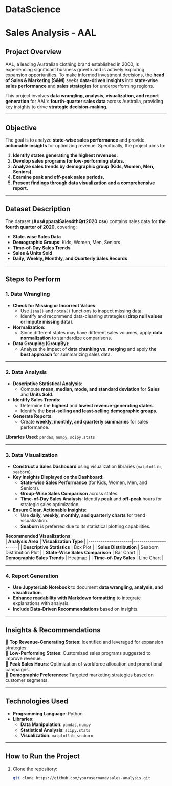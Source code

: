 # DataScience


# Sales Analysis - AAL  

## **Project Overview**  
AAL, a leading Australian clothing brand established in 2000, is experiencing significant business growth and is actively exploring expansion opportunities. To make informed investment decisions, the **head of Sales & Marketing (S&M)** seeks **data-driven insights** into **state-wise sales performance** and **sales strategies** for underperforming regions.  

This project involves **data wrangling, analysis, visualization, and report generation** for AAL’s **fourth-quarter sales data** across Australia, providing key insights to drive **strategic decision-making**.  

---

## **Objective**  
The goal is to analyze **state-wise sales performance** and provide **actionable insights** for optimizing revenue. Specifically, the project aims to:  
1. **Identify states generating the highest revenues.**  
2. **Develop sales programs for low-performing states.**  
3. **Analyze sales trends by demographic group (Kids, Women, Men, Seniors).**  
4. **Examine peak and off-peak sales periods.**  
5. **Present findings through data visualization and a comprehensive report.**  

---

## **Dataset Description**  
The dataset (**AusApparalSales4thQrt2020.csv**) contains sales data for **the fourth quarter of 2020**, covering:  
- **State-wise Sales Data**  
- **Demographic Groups**: Kids, Women, Men, Seniors  
- **Time-of-Day Sales Trends**  
- **Sales & Units Sold**  
- **Daily, Weekly, Monthly, and Quarterly Sales Records**  

---

## **Steps to Perform**  

### **1. Data Wrangling**  
- **Check for Missing or Incorrect Values**:  
  - Use `isna()` and `notna()` functions to inspect missing data.  
  - Identify and recommend data-cleaning strategies (**drop null values or impute missing data**).  
- **Normalization**:  
  - Since different states may have different sales volumes, apply **data normalization** to standardize comparisons.  
- **Data Grouping (GroupBy)**:  
  - Analyze the impact of **data chunking vs. merging** and apply **the best approach** for summarizing sales data.  

---

### **2. Data Analysis**  
- **Descriptive Statistical Analysis**:  
  - Compute **mean, median, mode, and standard deviation** for **Sales** and **Units Sold**.  
- **Identify Sales Trends**:  
  - Determine the **highest** and **lowest revenue-generating states**.  
  - Identify the **best-selling and least-selling demographic groups**.  
- **Generate Reports**:  
  - Create **weekly, monthly, and quarterly summaries** for sales performance.  

**Libraries Used**: `pandas`, `numpy`, `scipy.stats`  

---

### **3. Data Visualization**  
- **Construct a Sales Dashboard** using visualization libraries (`matplotlib`, `seaborn`).  
- **Key Insights Displayed on the Dashboard**:  
  - **State-wise Sales Performance** (for Kids, Women, Men, and Seniors).  
  - **Group-Wise Sales Comparison** across states.  
  - **Time-of-Day Sales Analysis**: Identify **peak** and **off-peak** hours for strategic sales optimization.  
- **Ensure Clear, Actionable Insights**:  
  - Use **daily, weekly, monthly, and quarterly charts** for trend visualization.  
  - **Seaborn** is preferred due to its statistical plotting capabilities.  

**Recommended Visualizations**:  
| **Analysis Area**  | **Visualization Type** |
|---------------------|----------------------|
| **Descriptive Statistics** | Box Plot |
| **Sales Distribution** | Seaborn Distribution Plot |
| **State-Wise Sales Comparison** | Bar Chart |
| **Demographic Sales Trends** | Heatmap |
| **Time-of-Day Sales** | Line Chart |

---

### **4. Report Generation**  
- **Use JupyterLab Notebook** to document **data wrangling, analysis, and visualization**.  
- **Enhance readability with Markdown formatting** to integrate explanations with analysis.  
- **Include Data-Driven Recommendations** based on insights.  

---

## **Insights & Recommendations**  
📌 **Top Revenue-Generating States**: Identified and leveraged for expansion strategies.  
📌 **Low-Performing States**: Customized sales programs suggested to improve revenue.  
📌 **Peak Sales Hours**: Optimization of workforce allocation and promotional campaigns.  
📌 **Demographic Preferences**: Targeted marketing strategies based on customer segments.  

---

## **Technologies Used**  
- **Programming Language**: Python  
- **Libraries**:  
  - **Data Manipulation**: `pandas`, `numpy`  
  - **Statistical Analysis**: `scipy.stats`  
  - **Visualization**: `matplotlib`, `seaborn`  

---

## **How to Run the Project**  
1. Clone the repository:  
   ```bash
   git clone https://github.com/yourusername/sales-analysis.git
